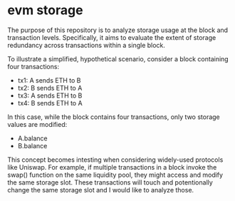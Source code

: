 # evm storage

The purpose of this repository is to analyze storage usage at the block and transaction levels. Specifically, it aims to evaluate the extent of storage redundancy across transactions within a single block.

To illustrate a simplified, hypothetical scenario, consider a block containing four transactions:

- tx1: A sends ETH to B
- tx2: B sends ETH to A
- tx3: A sends ETH to B
- tx4: B sends ETH to A

In this case, while the block contains four transactions, only two storage values are modified:

- A.balance
- B.balance
  
This concept becomes intesting when considering widely-used protocols like Uniswap. For example, if multiple transactions in a block invoke the swap() function on the same liquidity pool, they might access and modify the same storage slot. These transactions will touch and potentionally change the same storage slot and I would like to analyze those.

